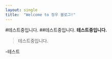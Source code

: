 ```yaml
---
layout: single
title:  "Welcome to 정우 블로그!"
---
```

#테스트중입니다.
##테스트중입니다.
**테스트중입니다.**
>테스트중입니다.

-테스트
